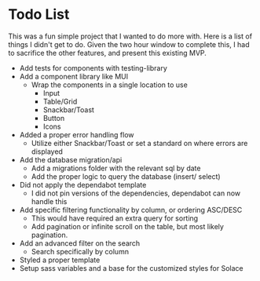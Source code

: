 
# Todo List
This was a fun simple project that I wanted to do more with. Here is a list of things I didn't get to do. Given the two
hour window to complete this, I had to sacrifice the other features, and present this existing MVP.

- Add tests for components with testing-library
- Add a component library like MUI
  - Wrap the components in a single location to use
    - Input
    - Table/Grid
    - Snackbar/Toast
    - Button
    - Icons
- Added a proper error handling flow
  - Utilize either Snackbar/Toast or set a standard on where errors are displayed
- Add the database migration/api
    - Add a migrations folder with the relevant sql by date
    - Add the proper logic to query the database (insert/ select)
- Did not apply the dependabot template
  - I did not pin versions of the dependencies, dependabot can now handle this
- Add specific filtering functionality by column, or ordering ASC/DESC
  - This would have required an extra query for sorting
  - Add pagination or infinite scroll on the table, but most likely pagination.
- Add an advanced filter on the search
  - Search specifically by column
- Styled a proper template
- Setup sass variables and a base for the customized styles for Solace